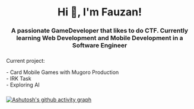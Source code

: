 <h1 align="center">Hi 👋, I'm Fauzan!</h1>
<h3 align="center">A passionate GameDeveloper that likes to do CTF. Currently learning Web Development and Mobile Development in a Software Engineer</h3>

###

<p align="left">Current project:</p>
- Card Mobile Games with Mugoro Production <br>
- IRK Task <br>
- Exploring AI <br>

###


[![Ashutosh's github activity graph](https://github-readme-activity-graph.vercel.app/graph?username=fauzanazz&theme=monokai)](https://github.com/fauzanazz)
